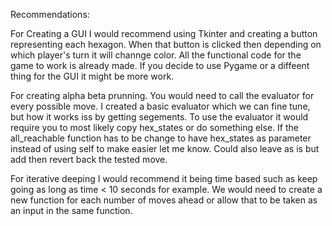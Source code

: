 Recommendations:

For Creating a GUI I would recommend using Tkinter and creating a button representing each hexagon. When that button is clicked 
then depending on which player's turn it will channge color. All the functional code for the game to work is already made.
If you decide to use Pygame or a diffeent thing for the GUI it might be more work.

For creating alpha beta prunning. You would need to call the evaluator for every possible move. I created a basic evaluator which we can fine tune,
but how it works iss by getting segements. To use the evaluator it would require you to most likely copy hex_states or do something else. 
If the all_reachable function has to be change to have hex_states as parameter instead of using self to make easier let me know. Could also leave as is but add then revert back the tested move.

For iterative deeping I would recommend it being time based such as keep going as long as time < 10 seconds for example. We would need to create
a new function for each number of moves ahead or allow that to be taken as an input in the same function.
